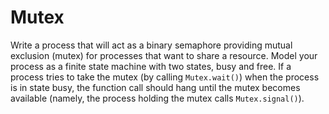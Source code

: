 # Mutex

Write a process that will act as a binary semaphore providing mutual
exclusion (mutex) for processes that want to share a resource. Model
your process as a finite state machine with two states, busy and
free. If a process tries to take the mutex (by calling `Mutex.wait()`)
when the process is in state busy, the function call should hang until
the mutex becomes available (namely, the process holding the mutex
calls `Mutex.signal()`).
